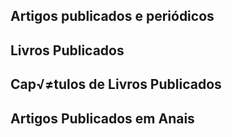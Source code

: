 Artigos publicados e periódicos
-------------------------------

Livros Publicados
-----------------

Cap√≠tulos de Livros Publicados
------------------------------

Artigos Publicados em Anais
---------------------------